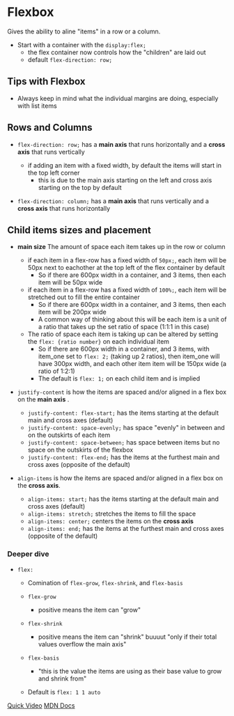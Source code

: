 # Flexbox

Gives the ability to aline "items" in a row or a column.
- Start with a container with the `display:flex;`
    - the flex container now controls how the "children" are laid out
    - default `flex-direction: row;`

## Tips with Flexbox
- Always keep in mind what the individual margins are doing, especially with list items 

## Rows and Columns
- `flex-direction: row;` has a __main axis__ that runs horizontally and a __cross axis__ that runs vertically
    - if adding an item with a fixed width, by default the items will start in the top left corner
        - this is due to the main axis starting on the left and cross axis starting on the top by default
    

- `flex-direction: column;` has  a __main axis__ that runs vertically and a __cross axis__ that runs horizontally



## Child items sizes and placement
- __main size__ The amount of space each item takes up in the row or column 
    - if each item in a flex-row has a fixed width of `50px;`, each item will be 50px next to eachother at the top left of the flex container by default
        - So if there are 600px width in a container, and 3 items, then each item will be 50px wide 
    - if each item in a flex-row has a fixed width of `100%;`, each item will be stretched out to fill the entire container
        - So if there are 600px width in a container, and 3 items, then each item will be 200px wide
        - A common way of thinking about this will be each item is a unit of a ratio that takes up the set ratio of space (1:1:1 in this case)
    - The ratio of space each item is taking up can be altered by setting the `flex: {ratio number}` on each individual item
        - So if there are 600px width in a container, and 3 items, with item_one set to `flex: 2;` (taking up 2 ratios), then item_one will have 300px width, and each other item item will be 150px wide (a ratio of 1:2:1)
        - The default is `flex: 1;` on each child item and is implied

- `justify-content` is how the items are spaced and/or aligned in a flex box on the __main axis__ . 
    - `justify-content: flex-start;` has the items starting at the default main and cross axes (default)
    - `justify-content: space-evenly;` has space "evenly" in between and on the outskirts of each item
    - `justify-content: space-between;` has space between items but no space on the outskirts of the flexbox
    - `justify-content: flex-end;` has the items at the furthest main and cross axes (opposite of the default)

- `align-items` is how the items are spaced and/or aligned in a flex box on the __cross axis__. 
    - `align-items: start;` has the items starting at the default main and cross axes (default)
    - `align-items: stretch;` stretches the items to fill the space
    - `align-items: center;` centers the items on the __cross axis__
    - `align-items: end;` has the items at the furthest main and cross axes (opposite of the default)




### Deeper dive
- `flex:`
    - Comination of `flex-grow`, `flex-shrink`, and `flex-basis`
    
    - `flex-grow`
        - positive means the item can "grow"
    - `flex-shrink`
        - positive means the item can "shrink" buuuut "only if their total values overflow the main axis"
    - `flex-basis`
        - "this is the value the items are using as their base value to grow and shrink from"
    - Default is `flex: 1 1 auto`


[Quick Video](https://www.youtube.com/watch?v=K74l26pE4YA)
[MDN Docs](https://developer.mozilla.org/en-US/docs/Web/CSS/CSS_Flexible_Box_Layout/Basic_Concepts_of_Flexbox)